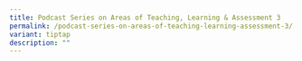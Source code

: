```yaml
---
title: Podcast Series on Areas of Teaching, Learning & Assessment 3
permalink: /podcast-series-on-areas-of-teaching-learning-assessment-3/
variant: tiptap
description: ""
---
```

